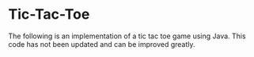 # Tic-Tac-Toe
The following is an implementation of a tic tac toe game using Java. This code has not been updated and can be improved greatly.
